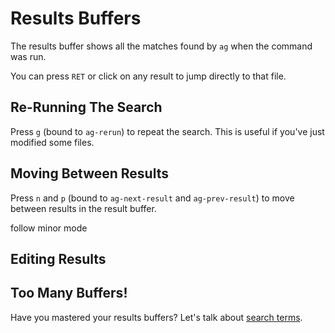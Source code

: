 # Results Buffers

The results buffer shows all the matches found by `ag` when the
command was run.

You can press `RET` or click on any result to jump directly to that
file.

## Re-Running The Search

Press `g` (bound to `ag-rerun`) to repeat the search. This is useful
if you've just modified some files.

## Moving Between Results

Press `n` and `p` (bound to `ag-next-result` and `ag-prev-result`) to
move between results in the result buffer.

follow minor mode

## Editing Results

## Too Many Buffers!

Have you mastered your results buffers? Let's talk about [search terms]().
